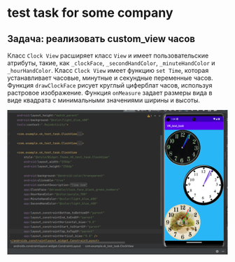 # test task for some company
## Задача: реализовать custom_view  часов 
Класс `Clock View` расширяет класс `View` и имеет пользовательские атрибуты,
такие, как `_clockFace`, `_secondHandColor`, `_minuteHandColor` и `_hourHandColor`. 
Класс `Clock View` имеет функцию `set Time`, которая устанавливает часовые, минутные и секундные переменные часов. 
Функция `drawClockFace` рисует круглый циферблат часов, используя растровое изображение. 
Функция `onMeasure` задает размеры вида в виде квадрата с минимальными значениями ширины и высоты.


![alt text](https://github.com/ybelonogov/test_task/blob/master/result/r1.png)
